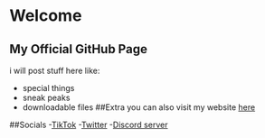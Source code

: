 # Welcome
## My Official GitHub Page
 i will post stuff here like:
 - special things
 - sneak peaks
 - downloadable files
 ##Extra
  you can also visit my website [here](https://rizl08gozl.github.io/Rizl/)
 
##Socials
  -[TikTok](https://www.tiktok.com/@rizl_dev)
  -[Twitter](https://twitter.com/Rizl08gozl)
  -[Discord server]()
